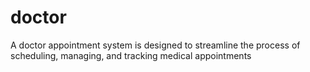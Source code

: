 # doctor
A doctor appointment system is designed to streamline the process of scheduling, managing, and tracking medical appointments

